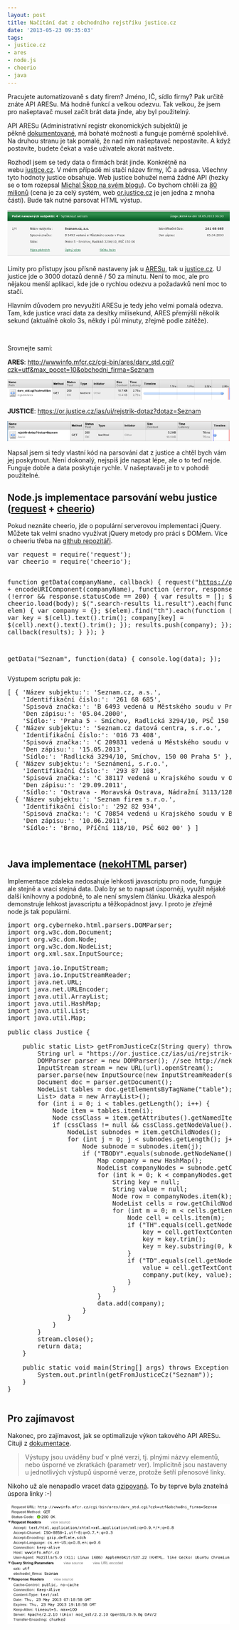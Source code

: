 ```yaml
---
layout: post
title: Načítání dat z obchodního rejstříku justice.cz
date: '2013-05-23 09:35:03'
tags:
- justice.cz
- ares
- node.js
- cheerio
- java
---
```

Pracujete automatizovaně s daty firem? Jméno, IČ, sídlo firmy? Pak určitě znáte API ARESu. Má hodně funkcí a velkou odezvu. Tak velkou, že jsem pro našeptavač musel začít brát data jinde, aby byl použitelný.

<p>API ARESu (Administrativní registr ekonomických subjektů) je pěkně <a href="http://wwwinfo.mfcr.cz/ares/ares.html.cz">dokumentované</a>, má bohaté možnosti a funguje poměrně spolehlivě. Na druhou stranu je tak pomalé, že nad ním našeptavač nepostavíte. A když postavíte, budete čekat a vaše uživatele akorát naštvete. </p>
<p>Rozhodl jsem se tedy data o firmách brát jinde. Konkrétně na webu <a href="https://or.justice.cz/ias/ui/rejstrik-rozsirene">justice.cz</a>. V mém případě mi stačí název firmy, IČ a adresa. Všechny tyto hodnoty justice obsahuje. Web justice bohužel nemá žádné API (hezky se o tom rozepsal <a href="http://blog.aktualne.centrum.cz/blogy/michal-skop.php?itemid=15872">Michal Škop na svém blogu</a>). Co bychom chtěli za <a href="http://aktualne.centrum.cz/ekonomika/podnikani/clanek.phtml?id=736767">80 milionů</a> (cena je za celý systém, web <a href="http://or.justice.cz">or.justice.cz</a> je jen jedna z mnoha částí). Bude tak nutné parsovat HTML výstup.</p>
<p><img src="/images/304.png" alt="Obchodní rejstřík a Sbírka listin - Ministerstvo spravedlnosti České republiky" width="500" height="106" /></p>
<p>Limity pro přístupy jsou přísně nastaveny jak u <a href="http://wwwinfo.mfcr.cz/ares/ares.html.cz">ARESu</a>, tak u <a href="https://or.justice.cz/ias/ui/podminky">justice.cz</a>. U justice jde o 3000 dotazů denně / 50 za minutu. Není to moc, ale pro nějakou menší aplikaci, kde jde o rychlou odezvu a požadavků není moc to stačí. </p>
<p>Hlavním důvodem pro nevyužití ARESu je tedy jeho velmi pomalá odezva. Tam, kde justice vrací data za desítky milisekund, ARES přemýšlí několik sekund (aktuálně okolo 3s, někdy i půl minuty, zřejmě podle zátěže). </p>
<p> </p>
<p>Srovnejte sami:</p>
<p><strong>ARES</strong>: <a href="http://wwwinfo.mfcr.cz/cgi-bin/ares/darv_std.cgi?czk=utf&max_pocet=10&obchodni_firma=Seznam">http://wwwinfo.mfcr.cz/cgi-bin/ares/darv_std.cgi?czk=utf&max_pocet=10&obchodni_firma=Seznam</a></p>
<p><img src="/images/306.png" alt="Doba odezvy API ARESu" width="500" height="45" /></p>
<p><strong>JUSTICE</strong>: <a href="https://or.justice.cz/ias/ui/rejstrik-dotaz?dotaz=Seznam">https://or.justice.cz/ias/ui/rejstrik-dotaz?dotaz=Seznam</a></p>
<p><img src="/images/305.png" alt="Doba odezvy webu justice.cz" width="500" height="45" /></p>

<div>Napsal jsem si tedy vlastní kód na parsování dat z justice a chtěl bych vám jej poskytnout. Není dokonalý, nejspíš jde napsat lépe, ale o to teď nejde. Funguje dobře a data poskytuje rychle. V našeptavači je to v pohodě použitelné. </div>
<div>
<h2>Node.js implementace parsování webu justice (<a href="https://npmjs.org/package/request">request</a> + <a href="https://npmjs.org/package/cheerio">cheerio</a>)</h2>
<p>Pokud neznáte cheerio, jde o populární serverovou implementaci jQuery. Můžete tak velmi snadno využívat jQuery metody pro práci s DOMem. Více o cheeriu třeba na <a href="https://github.com/MatthewMueller/cheerio">github repozitáři</a>.</p>
<pre class="prettyprint">var request = require('request');
var cheerio = require('cheerio');

function getData(companyName, callback) {
    request("https://or.justice.cz/ias/ui/rejstrik-dotaz?dotaz=" + encodeURIComponent(companyName), function (error, response, body) {
        if (!error && response.statusCode == 200) {
            var results = [];
            $ = cheerio.load(body);
            $(".search-results li.result").each(function (i, elem) {
                var company = {};
                $(elem).find("th").each(function (j, cell) {
                    var key = $(cell).text().trim();
                    company[key] = $(cell).next().text().trim();
                });
                results.push(company);
            });
            callback(results);
        } 
    });
}

getData("Seznam", function(data) {
    console.log(data);
});</pre>
</div>

<p>Výstupem scriptu pak je:</p>
<pre class="prettyprint">[ { 'Název subjektu:': 'Seznam.cz, a.s.',
    'Identifikační číslo:': '261 68 685',
    'Spisová značka:': 'B 6493 vedená u Městského soudu v Praze',
    'Den zápisu:': '05.04.2000',
    'Sídlo:': 'Praha 5 - Smíchov, Radlická 3294/10, PSČ 150 00' },
  { 'Název subjektu:': 'Seznam.cz datová centra, s.r.o.',
    'Identifikační číslo:': '016 73 408',
    'Spisová značka:': 'C 209831 vedená u Městského soudu v Praze',
    'Den zápisu:': '15.05.2013',
    'Sídlo:': 'Radlická 3294/10, Smíchov, 150 00 Praha 5' },
  { 'Název subjektu:': 'Seznámení, s.r.o.',
    'Identifikační číslo:': '293 87 108',
    'Spisová značka:': 'C 38117 vedená u Krajského soudu v Ostravě',
    'Den zápisu:': '29.09.2011',
    'Sídlo:': 'Ostrava - Moravská Ostrava, Nádražní 3113/128, PSČ 702 00' },
  { 'Název subjektu:': 'Seznam firem s.r.o.',
    'Identifikační číslo:': '292 82 934',
    'Spisová značka:': 'C 70854 vedená u Krajského soudu v Brně',
    'Den zápisu:': '10.06.2011',
    'Sídlo:': 'Brno, Příční 118/10, PSČ 602 00' } ]
</pre>
<p> </p>
<h2>Java implementace (<a href="http://nekohtml.sourceforge.net/faq.html">nekoHTML</a> parser)</h2>
<div>Implementace zdaleka nedosahuje lehkosti javascriptu pro node, funguje ale stejně a vrací stejná data. Dalo by se to napsat úsporněji, využít nějaké další knihovny a podobně, to ale není smyslem článku. Ukázka alespoň demonstruje lehkost javascriptu a těžkopádnost javy. I proto je zřejmě node.js tak populární. </div>

<pre class="prettyprint">import org.cyberneko.html.parsers.DOMParser;
import org.w3c.dom.Document;
import org.w3c.dom.Node;
import org.w3c.dom.NodeList;
import org.xml.sax.InputSource;

import java.io.InputStream;
import java.io.InputStreamReader;
import java.net.URL;
import java.net.URLEncoder;
import java.util.ArrayList;
import java.util.HashMap;
import java.util.List;
import java.util.Map;

public class Justice {

    public static List<Map<String, String>> getFromJusticeCz(String query) throws Exception {
        String url = "https://or.justice.cz/ias/ui/rejstrik-dotaz?dotaz=" + URLEncoder.encode(query, "UTF-8");
        DOMParser parser = new DOMParser(); //see http://nekohtml.sourceforge.net/faq.html
        InputStream stream = new URL(url).openStream();
        parser.parse(new InputSource(new InputStreamReader(stream, "utf-8")));
        Document doc = parser.getDocument();
        NodeList tables = doc.getElementsByTagName("table");
        List<Map<String, String>> data = new ArrayList<Map<String, String>>();
        for (int i = 0; i < tables.getLength(); i++) {
            Node item = tables.item(i);
            Node cssClass = item.getAttributes().getNamedItem("class");
            if (cssClass != null && cssClass.getNodeValue().contains("result-details")) {
                NodeList subnodes = item.getChildNodes();
                for (int j = 0; j < subnodes.getLength(); j++) {
                    Node subnode = subnodes.item(j);
                    if ("TBODY".equals(subnode.getNodeName())) {
                        Map<String, String> company = new HashMap<String, String>();
                        NodeList companyNodes = subnode.getChildNodes();
                        for (int k = 0; k < companyNodes.getLength(); k++) {
                            String key = null;
                            String value = null;
                            Node row = companyNodes.item(k);
                            NodeList cells = row.getChildNodes();
                            for (int m = 0; m < cells.getLength(); m++) {
                                Node cell = cells.item(m);
                                if ("TH".equals(cell.getNodeName())) {
                                    key = cell.getTextContent();
                                    key = key.trim();
                                    key = key.substring(0, key.length() - 1);
                                }
                                if ("TD".equals(cell.getNodeName())) {
                                    value = cell.getTextContent().trim();
                                    company.put(key, value);
                                }
                            }
                        }
                        data.add(company);
                    }
                }
            }
        }
        stream.close();
        return data;
    }

    public static void main(String[] args) throws Exception {
        System.out.println(getFromJusticeCz("Seznam"));
    }
}

</pre>
<h2>Pro zajímavost</h2>
<p>Nakonec, pro zajímavost, jak se optimalizuje výkon takového API ARESu. Cituji z <a href="http://wwwinfo.mfcr.cz/ares/ares_xml_get.html.cz">dokumentace</a>.</p>
<blockquote>Výstupy jsou uváděny buď v plné verzi, tj. plnými názvy elementů, nebo úsporné ve zkratkách (parametr ver). Implicitně jsou nastaveny u jednotlivých výstupů úsporné verze, protože šetří přenosové linky.</blockquote>
<p>Nikoho už ale nenapadlo vracet data <a href="http://httpd.apache.org/docs/2.2/mod/mod_deflate.html">gzipovaná</a>. To by teprve byla znatelná úspora linky :-)</p>
<p><img src="/images/307.png" alt="Hlavičky ARESu%2C žádný gzip není aktivován" width="500" height="270" /></p>
